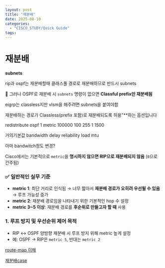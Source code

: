 ```yaml
---
layout: post
title: "재분배"
date: 2025-08-10
categories:
  - "CISCO_STUDY/Quick Guide"
tags:
---
```



# 재분배

**subnets** 

rip과 ospf는 재분배할때 클래스풀 경로로 재분배하므로 반드시 subnets 

🔸 그러나 OSPF로 재분배 시 `subnets` 명령이 없으면 **Classful prefix만 재분배됨**

eigrp는 classless지만 vlsm을 해주려면 subnets을 붙여야함

재분배하는 경로가 Classless(prefix 포함)로 재분배되도록 허용"**하는 옵션입니다

redistribute ospf 1 metric 100000 100 255 1 1500

거의기본값 bandwidth delay reliability load mtu

아마 bandwitch정도 변경?

Cisco에서는 기본적으로 `metric`을 **명시하지 않으면 RIP으로 재분배되지 않음** (`0`으로 간주됨)

### ✅ 일반적인 실무 기준

- **metric 1**: 최단 거리로 인식됨 → 너무 짧아서 **재분배 경로가 오히려 우선될 수 있음** → 루프 가능성 증가
- **metric 2**: 재분배 경로임을 나타내기 위한 기본적인 hop 수 설정
- **metric 3~5 이상**: 재분배 경로를 **후순위로 만들고자 할 때** 사용

### 1. **루프 방지 및 우선순위 제어 목적**

- RIP ↔ OSPF 양방향 재분배 시 루프 방지 위해 metric 높게 설정
- 예: OSPF → RIP은 `metric 5`, 반대는 `metric 2`

[route-map 이해](%E1%84%8C%E1%85%A2%E1%84%87%E1%85%AE%E1%86%AB%E1%84%87%E1%85%A2%20233f22352173801ca274deb9c074d696/route-map%20%E1%84%8B%E1%85%B5%E1%84%92%E1%85%A2%20233f2235217380ef84c9dbe2ea3fd1a4.md)

[재분배case](%E1%84%8C%E1%85%A2%E1%84%87%E1%85%AE%E1%86%AB%E1%84%87%E1%85%A2%20233f22352173801ca274deb9c074d696/%E1%84%8C%E1%85%A2%E1%84%87%E1%85%AE%E1%86%AB%E1%84%87%E1%85%A2case%20237f223521738006a002c348df0cd005.md)